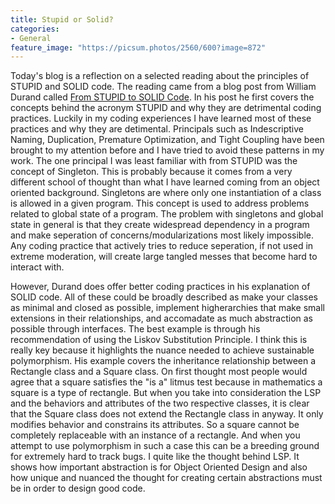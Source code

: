 ```yaml
---
title: Stupid or Solid?
categories:
- General
feature_image: "https://picsum.photos/2560/600?image=872"
---
```


Today's blog is a reflection on a selected reading about the principles of STUPID and SOLID code. The reading came from a blog post from William Durand called [From STUPID to SOLID Code](https://williamdurand.fr/2013/07/30/from-stupid-to-solid-code/). In his post he first covers the concepts behind the acronym STUPID and why they are detrimental coding practices. Luckily in my
coding experiences I have learned most of these practices and why they are detimental. Principals such as Indescriptive Naming, Duplication, Premature Optimization, and Tight Coupling have been brought to my attention before
and I have tried to avoid these patterns in my work. The one principal I was least familiar with from STUPID was the concept of Singleton. This is probably because it comes from a very different school of thought
than what I have learned coming from an object oriented background. Singletons are where only one instantiation of a class is allowed in a given program. This concept is used to address problems related to global state of a program.
The problem with singletons and global state in general is that they create widespread dependency in a program and make seperation of concerns/modularizations most likely impossible. Any coding practice that actively tries to reduce seperation, if not used in extreme moderation, will create large tangled messes that become hard to interact with.  

However, Durand does offer better coding practices in his explanation of SOLID code. All of these could be broadly described as make your classes as minimal and closed as possible, implement higherarchies that make small extensions in their relationships, and accomadate as much abstraction as possible through interfaces. The best example is through his recommendation of using the Liskov Substitution Principle. I think this is really key because it highlights the nuance needed to achieve sustainable polymorphism. His example covers the inheritance relationship between a Rectangle class and a Square class. On first thought most people would agree that a square satisfies the "is a" litmus test because in mathematics a square is a type of rectangle. But when you take into consideration the LSP and the behaviors and attributes of the two respective classes, it is clear that the Square class does not extend the Rectangle class in anyway. It only modifies behavior and constrains its attributes. So a square cannot be completely replaceable with an instance of a rectangle. And when you attempt to use polymorphism in such a case this can be a
breeding ground for extremely hard to track bugs. I quite like the thought behind LSP. It shows how important abstraction is for Object Oriented Design and also how unique and nuanced the thought for creating certain abstractions must be in order to design good code.